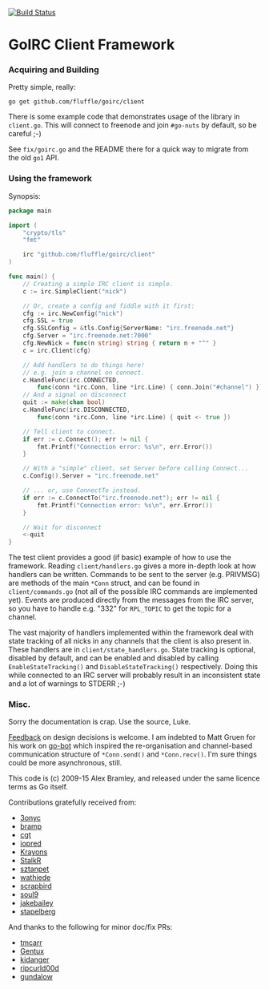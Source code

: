 [![Build Status](https://api.travis-ci.org/fluffle/goirc.svg)](https://travis-ci.org/fluffle/goirc)

GoIRC Client Framework
======================

### Acquiring and Building

Pretty simple, really:

	go get github.com/fluffle/goirc/client

There is some example code that demonstrates usage of the library in `client.go`. This will connect to freenode and join `#go-nuts` by default, so be careful ;-)

See `fix/goirc.go` and the README there for a quick way to migrate from the
old `go1` API.

### Using the framework

Synopsis:
```go
package main

import (
	"crypto/tls"
	"fmt"

	irc "github.com/fluffle/goirc/client"
)

func main() {
	// Creating a simple IRC client is simple.
	c := irc.SimpleClient("nick")

	// Or, create a config and fiddle with it first:
	cfg := irc.NewConfig("nick")
	cfg.SSL = true
	cfg.SSLConfig = &tls.Config{ServerName: "irc.freenode.net"}
	cfg.Server = "irc.freenode.net:7000"
	cfg.NewNick = func(n string) string { return n + "^" }
	c = irc.Client(cfg)

	// Add handlers to do things here!
	// e.g. join a channel on connect.
	c.HandleFunc(irc.CONNECTED,
		func(conn *irc.Conn, line *irc.Line) { conn.Join("#channel") })
	// And a signal on disconnect
	quit := make(chan bool)
	c.HandleFunc(irc.DISCONNECTED,
		func(conn *irc.Conn, line *irc.Line) { quit <- true })

	// Tell client to connect.
	if err := c.Connect(); err != nil {
		fmt.Printf("Connection error: %s\n", err.Error())
	}

	// With a "simple" client, set Server before calling Connect...
	c.Config().Server = "irc.freenode.net"

	// ... or, use ConnectTo instead.
	if err := c.ConnectTo("irc.freenode.net"); err != nil {
		fmt.Printf("Connection error: %s\n", err.Error())
	}

	// Wait for disconnect
	<-quit
}
```

The test client provides a good (if basic) example of how to use the framework.
Reading `client/handlers.go` gives a more in-depth look at how handlers can be
written. Commands to be sent to the server (e.g. PRIVMSG) are methods of the
main `*Conn` struct, and can be found in `client/commands.go` (not all of the
possible IRC commands are implemented yet). Events are produced directly from
the messages from the IRC server, so you have to handle e.g. "332" for
`RPL_TOPIC` to get the topic for a channel.

The vast majority of handlers implemented within the framework deal with state
tracking of all nicks in any channels that the client is also present in. These
handlers are in `client/state_handlers.go`. State tracking is optional, disabled
by default, and can be enabled and disabled by calling `EnableStateTracking()`
and `DisableStateTracking()` respectively. Doing this while connected to an IRC
server will probably result in an inconsistent state and a lot of warnings to
STDERR ;-)

### Misc.

Sorry the documentation is crap. Use the source, Luke.

[Feedback](mailto:a.bramley@gmail.com) on design decisions is welcome. I am
indebted to Matt Gruen for his work on
[go-bot](http://code.google.com/p/go-bot/source/browse/irc.go) which inspired
the re-organisation and channel-based communication structure of `*Conn.send()`
and `*Conn.recv()`. I'm sure things could be more asynchronous, still.

This code is (c) 2009-15 Alex Bramley, and released under the same licence terms
as Go itself.

Contributions gratefully received from:

  - [3onyc](https://github.com/3onyc)
  - [bramp](https://github.com/bramp)
  - [cgt](https://github.com/cgt)
  - [iopred](https://github.com/iopred)
  - [Krayons](https://github.com/Krayons)
  - [StalkR](https://github.com/StalkR)
  - [sztanpet](https://github.com/sztanpet)
  - [wathiede](https://github.com/wathiede)
  - [scrapbird](https://github.com/scrapbird)
  - [soul9](https://github.com/soul9)
  - [jakebailey](https://github.com/jakebailey)
  - [stapelberg](https://github.com/stapelberg)

And thanks to the following for minor doc/fix PRs:

  - [tmcarr](https://github.com/tmcarr)
  - [Gentux](https://github.com/Gentux)
  - [kidanger](https://github.com/kidanger)
  - [ripcurld00d](https://github.com/ripcurld00d)
  - [gundalow](https://github.com/gundalow)
